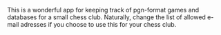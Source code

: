 This is a wonderful app for keeping track of pgn-format games and databases for
a small chess club. Naturally, change the list of allowed e-mail adresses if
you choose to use this for your chess club.
